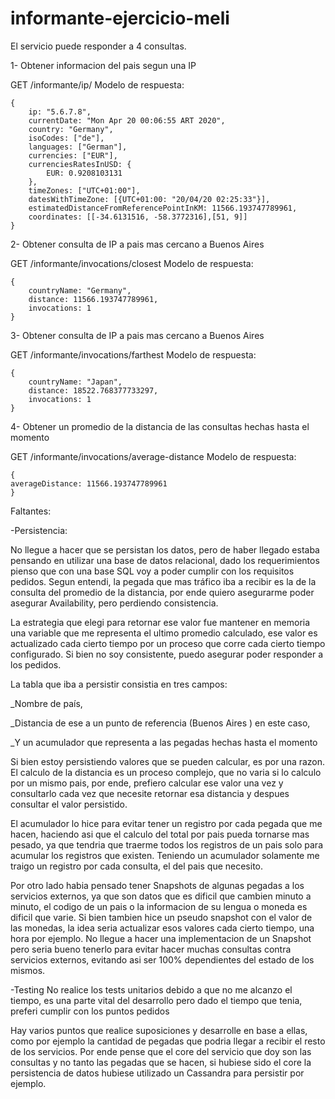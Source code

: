 # informante-ejercicio-meli

El servicio puede responder a 4 consultas.

1- Obtener informacion del pais segun una IP

GET /informante/ip/<IP-A-Consultar>
Modelo de respuesta:

```text
{
	ip: "5.6.7.8",
	currentDate: "Mon Apr 20 00:06:55 ART 2020",
	country: "Germany",
	isoCodes: ["de"],
	languages: ["German"],
	currencies: ["EUR"],
	currenciesRatesInUSD: {
		EUR: 0.9208103131
	},
	timeZones: ["UTC+01:00"],
	datesWithTimeZone: [{UTC+01:00: "20/04/20 02:25:33"}],
	estimatedDistanceFromReferencePointInKM: 11566.193747789961,
	coordinates: [[-34.6131516, -58.3772316],[51, 9]]
}
```

2- Obtener consulta de IP a pais mas cercano a Buenos Aires

GET /informante/invocations/closest
Modelo de respuesta:

```text
{
    countryName: "Germany",
    distance: 11566.193747789961,
    invocations: 1
}
```
3- Obtener consulta de IP a pais mas cercano a Buenos Aires

GET /informante/invocations/farthest
Modelo de respuesta:

```text
{
    countryName: "Japan",
    distance: 18522.768377733297,
    invocations: 1
}
```
4- Obtener un promedio de la distancia de las consultas hechas hasta el momento

GET /informante/invocations/average-distance
Modelo de respuesta:

```text
{
averageDistance: 11566.193747789961
}
```

Faltantes:

-Persistencia:
    
   No llegue a hacer que se persistan los datos, pero de haber llegado estaba pensando en utilizar una base de datos relacional,
   dado los requerimientos pienso que con una base SQL voy a poder cumplir con los requisitos pedidos. Segun entendi,
   la pegada que mas tráfico iba a recibir es la de la consulta del promedio de la distancia, por ende quiero asegurarme 
   poder asegurar Availability, pero perdiendo consistencia. 
    
   La estrategia que elegi para retornar ese valor fue mantener en memoria una variable que me representa el ultimo 
   promedio calculado, ese valor es actualizado cada cierto tiempo por un proceso que corre cada cierto tiempo configurado. 
   Si bien no soy consistente, puedo asegurar poder responder a los pedidos.
   
   La tabla que iba a persistir consistia en tres campos: 
   
   _Nombre de país,
   
   _Distancia de ese a un punto de referencia (Buenos Aires )
   en este caso, 
   
   _Y un acumulador que representa a las pegadas hechas hasta el momento
    
   Si bien estoy persistiendo valores que se pueden calcular, es por una razon. El calculo de la distancia es un proceso
   complejo, que no varia si lo calculo por un mismo pais, por ende, prefiero calcular ese valor una vez y consultarlo cada
   vez que necesite retornar esa distancia y despues consultar el valor persistido.
   
   El acumulador lo hice para evitar tener un registro por cada pegada que me hacen, haciendo asi que el calculo del total
   por pais pueda tornarse mas pesado, ya que tendria que traerme todos los registros de un pais solo para acumular los
   registros que existen. Teniendo un acumulador solamente me traigo un registro por cada consulta, el del pais que necesito.
   
   Por otro lado habia pensado tener Snapshots de algunas pegadas a los servicios externos, ya que son datos que es dificil
   que cambien minuto a minuto, el codigo de un pais o la informacion de su lengua o moneda es dificil que varie. Si bien
   tambien hice un pseudo snapshot con el valor de las monedas, la idea seria actualizar esos valores cada cierto tiempo,
   una hora por ejemplo. No llegue a hacer una implementacion de un Snapshot pero seria bueno tenerlo para evitar hacer
   muchas consultas contra servicios externos, evitando asi ser 100% dependientes del estado de los mismos.
   
-Testing
    No realice los tests unitarios debido a que no me alcanzo el tiempo, es una parte vital del desarrollo pero dado el tiempo
    que tenia, preferi cumplir con los puntos pedidos

Hay varios puntos que realice suposiciones y desarrolle en base a ellas, como por ejemplo la cantidad de pegadas que podria
llegar a recibir el resto de los servicios. Por ende pense que el core del servicio que doy son las consultas y no tanto
las pegadas que se hacen, si hubiese sido el core la persistencia de datos hubiese utilizado un Cassandra para persistir por ejemplo.
   



